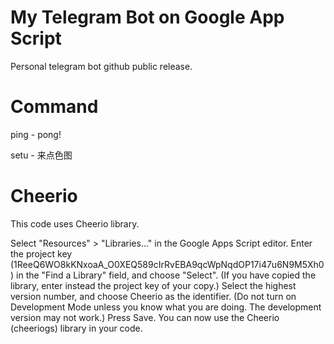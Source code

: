 # My Telegram Bot on Google App Script

Personal telegram bot github public release.

# Command

ping - pong!

setu - 来点色图

# Cheerio

This code uses Cheerio library.

Select "Resources" > "Libraries..." in the Google Apps Script editor. Enter the project key (1ReeQ6WO8kKNxoaA_O0XEQ589cIrRvEBA9qcWpNqdOP17i47u6N9M5Xh0) in the "Find a Library" field, and choose "Select". (If you have copied the library, enter instead the project key of your copy.) Select the highest version number, and choose Cheerio as the identifier. (Do not turn on Development Mode unless you know what you are doing. The development version may not work.) Press Save. You can now use the Cheerio (cheeriogs) library in your code.